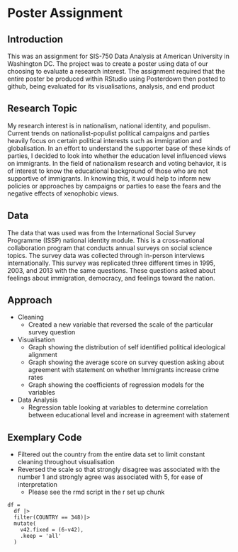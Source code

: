 # Poster Assignment

## Introduction

This was an assignment for SIS-750 Data Analysis at American University in Washington DC. The project was to create a poster using data of our choosing to evaluate a research interest. The assignment required that the entire poster be produced within RStudio using Posterdown then posted to github, being evaluated for its visualisations, analysis, and end product

## Research Topic

My research interest is in nationalism, national identity, and populism. Current trends on nationalist-populist political campaigns and parties heavily focus on certain political interests such as immigration and globalisation. In an effort to understand the supporter base of these kinds of parties, I decided to look into whether the education level influenced views on immigrants. In the field of nationalism research and voting behavior, it is of interest to know the educational background of those who are not supportive of immigrants. In knowing this, it would help to inform new policies or approaches by campaigns or parties to ease the fears and the negative effects of xenophobic views. 

## Data

The data that was used was from the International Social Survey Programme (ISSP) national identity module. This is a cross-national collaboration program that conducts annual surveys on social science topics. The survey data was collected through in-person interviews internationally. This survey was replicated three different times in 1995, 2003, and 2013 with the same questions. These questions asked about feelings about immigration, democracy, and feelings toward the nation. 

## Approach
- Cleaning
  - Created a new variable that reversed the scale of the particular survey question
- Visualisation
  - Graph showing the distribution of self identified political ideological alignment
  - Graph showing the average score on survey question asking about agreement with statement on whether Immigrants increase crime rates
  - Graph showing the coefficients of regression models for the variables
- Data Analysis
  - Regression table looking at variables to determine correlation between educational level and increase in agreement with statement
  
## Exemplary Code
- Filtered out the country from the entire data set to limit constant cleaning throughout visualisation
- Reversed the scale so that strongly disagree was associated with the number 1 and strongly agree was associated with 5, for ease of interpretation
  - Please see the rmd script in the r set up chunk

```
df =
  df |>
  filter(COUNTRY == 348)|>
  mutate(
    v42.fixed = (6-v42),
    .keep = 'all'
  )
```
